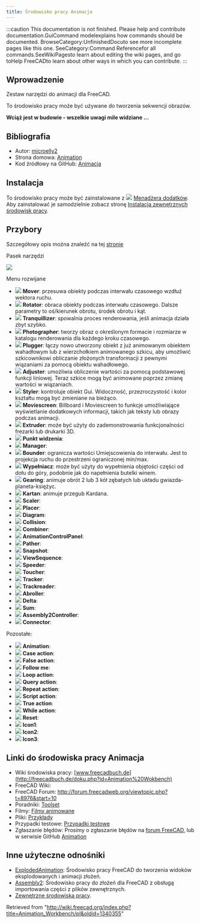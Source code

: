 ```yaml
---
title: Środowisko pracy Animacja
---
```


:::caution
This documentation is not finished. Please help and contribute documentation.GuiCommand modelexplains how commands should be documented. BrowseCategory:UnfinishedDocuto see more incomplete pages like this one. SeeCategory:Command Referencefor all commands.SeeWikiPagesto learn about editing the wiki pages, and go toHelp FreeCADto learn about other ways in which you can contribute.
:::

## Wprowadzenie

Zestaw narzędzi do animacji dla FreeCAD.

To środowisko pracy może być używane do tworzenia sekwencji obrazów.

**Wciąż jest w budowie - wszelkie uwagi mile widziane ...**

## Bibliografia

- Autor: [microelly2](https://github.com/microelly2)
- Strona domowa: [Animation](https://github.com/microelly2/Animation)
- Kod źródłowy na GitHub: [Animacja](https://github.com/microelly2/Animation)

## Instalacja

To środowisko pracy może być zainstalowane z ![](/images/Std_AddonMgr.svg) [Menadżera dodatków](/Std_AddonMgr/pl "Std AddonMgr/pl"). Aby zainstalować je samodzielnie zobacz stronę [Instalacja zewnętrznych środowisk pracy](/Installing_more_workbenches/pl "Installing more workbenches/pl").

## Przybory

Szczegółowy opis można znaleźć na tej [stronie](http://freecadbuch.de/doku.php?id=Animation%20Wokbench#the_toolset)

Pasek narzędzi

![](/images/Animation-menu-orizz.png)

Menu rozwijane

- ![](/images/Animation_Mover.png) **Mover**: przesuwa obiekty podczas interwału czasowego wzdłuż wektora ruchu.
- ![](/images/Animation_Rotator.png) **Rotator**: obraca obiekty podczas interwału czasowego. Dalsze parametry to oś/kierunek obrotu, środek obrotu i kąt.
- ![](/images/Animation_Tranquillizer.png) **Tranquillizer**: spowalnia proces renderowania, jeśli animacja działa zbyt szybko.
- ![](/images/Animation_Photographer.png) **Photographer**: tworzy obraz o określonym formacie i rozmiarze w katalogu renderowania dla każdego kroku czasowego.
- ![](/images/Animation_Plugger.png) **Plugger**: łączy nowo utworzony obiekt z już animowanym obiektem wahadłowym lub z wierzchołkiem animowanego szkicu, aby umożliwić szkicownikowi obliczanie złożonych transformacji z pewnymi wiązaniami za pomocą obiektu wahadłowego.
- ![](/images/Animation_Adjuster.png) **Adjuster**: umożliwia obliczenie wartości za pomocą podstawowej funkcji liniowej. Teraz szkice mogą być animowane poprzez zmianę wartości w wiązaniach.
- ![](/images/Animation_Styler.png) **Styler**: kontroluje obiekt Gui. Widoczność, przezroczystość i kolor kształtu mogą być zmieniane na bieżąco.
- ![](/images/Animation_Moviescreen.png) **Moviescreen**: Billboard i Moviescreen to funkcje umożliwiające wyświetlanie dodatkowych informacji, takich jak teksty lub obrazy podczas animacji.
- ![](/images/Animation_Extruder.png) **Extruder**: może być użyty do zademonstrowania funkcjonalności frezarki lub drukarki 3D.
- ![](/images/Animation_Viewpoint.png) **Punkt widzenia**:
- ![](/images/Animation_Manager.png) **Manager**:
- ![](/images/Animation_Bounder.png) **Bounder**: ogranicza wartości Umiejscowienia do interwału. Jest to projekcja ruchu do przestrzeni ograniczonej min/max.
- ![](/images/Animation_Filler.png) **Wypełniacz**: może być użyty do wypełnienia objętości części od dołu do góry, podobnie jak do napełnienia butelki winem.
- ![](/images/Animation_Gearing.png) **Gearing**: animuje obrót 2 lub 3 kół zębatych lub układu gwiazda-planeta-księżyc.
- ![](/images/Animation_Kartan.png) **Kartan**: animuje przegub Kardana.
- ![](/images/Animation_Scaler.png) **Scaler**:
- ![](/images/Animation_Placer.png) **Placer**:
- ![](/images/Animation_Diagram.png) **Diagram**:
- ![](/images/Animation_Collision.png) **Collision**:
- ![](/images/Animation_Combiner.png) **Combiner**:
- ![](/images/Animation_AnimationControlPanel.png) **AnimationControlPanel**:
- ![](/images/Animation_Pather.png) **Pather**:
- ![](/images/Animation_Snapshot.png) **Snapshot**:
- ![](/images/Animation_ViewSequence.png) **ViewSequence**:
- ![](/images/Animation_Speeder.png) **Speeder**:
- ![](/images/Animation_Toucher.png) **Toucher**:
- ![](/images/Animation_Tracker.png) **Tracker**:
- ![](/images/Animation_Trackreader.png) **Trackreader**:
- ![](/images/Animation_Abroller.png) **Abroller**:
- ![](/images/Animation_Delta.png) **Delta**:
- ![](/images/Animation_Sum.png) **Sum**:
- ![](/images/Animation_Assembly2Controller.png) **Assembly2Controller**:
- ![](/images/Animation_Connector.png) **Connector**:

Pozostałe:

- ![](/images/Animation_Animation.png) **Animation**:
- ![](/images/Animation_CaseAction.png) **Case action**:
- ![](/images/Animation_FalseAction.png) **False action**:
- ![](/images/Animation_FollowMe.png) **Follow me**:
- ![](/images/Animation_LoopAction.png) **Loop action**:
- ![](/images/Animation_QueryAction.png) **Query action**:
- ![](/images/Animation_RepeatAction.png) **Repeat action**:
- ![](/images/Animation_ScriptAction.png) **Script action**:
- ![](/images/Animation_TrueAction.png) **True action**:
- ![](/images/Animation_WhileAction.png) **While action**:
- ![](/images/Animation_Reset.png) **Reset**:
- ![](/images/Animation_Icon1.png) **Icon1**:
- ![](/images/Animation_Icon2.png) **Icon2**:
- ![](/images/Animation_Icon3.png) **Icon3**:

## Linki do środowiska pracy Animacja

- Wiki środowiska pracy: [www.freecadbuch.de](http://freecadbuch.de/doku.php?id=Animation%20Wokbench)
- FreeCAD Wiki:
- FreeCAD Forum: <http://forum.freecadweb.org/viewtopic.php?t=8976&start=10>
- Poradniki: [Toolset](http://freecadbuch.de/doku.php?id=Animation%20Wokbench#abroller)
- Filmy: [Filmy animowane](http://freecadbuch.de/doku.php?id=animation:videos)
- Pliki: [Przykłady](https://github.com/microelly2/Animation-WB-Examples)
- Przypadki testowe: [Przypadki testowe](https://github.com/microelly2/Animation/tree/master/testcases)
- Zgłaszanie błędów: Prosimy o zgłaszanie błędów na [forum FreeCAD](http://forum.freecadweb.org/index.php), lub w serwisie GitHub [Animation](https://github.com/microelly2/Animation/issues)

## Inne użyteczne odnośniki

- [ExplodedAnimation](http://www.freecadweb.org/wiki/index.php?title=Sandbox:ExplodedAnimation): Środowisko pracy FreeCAD do tworzenia widoków eksplodowanych i animacji złożeń.
- [Assembly2](http://www.freecadweb.org/wiki/index.php?title=Sandbox:Assembly2): Środowisko pracy do złożeń dla FreeCAD z obsługą importowania części z plików zewnętrznych.
- [Zewnętrzne środowiska pracy](/External_workbenches/pl "External workbenches/pl").

Retrieved from "<http://wiki.freecad.org/index.php?title=Animation_Workbench/pl&oldid=1340355>"
